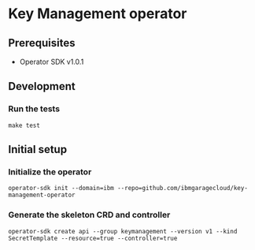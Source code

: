 # Key Management operator

## Prerequisites

- Operator SDK v1.0.1

## Development

### Run the tests

```shell script
make test
```

## Initial setup

### Initialize the operator

```shell script
operator-sdk init --domain=ibm --repo=github.com/ibmgaragecloud/key-management-operator
```

### Generate the skeleton CRD and controller

```shell script
operator-sdk create api --group keymanagement --version v1 --kind SecretTemplate --resource=true --controller=true
```
